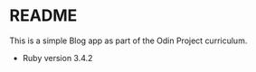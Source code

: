 # README

This is a simple Blog app as part of the Odin Project curriculum.

- Ruby version
  3.4.2
